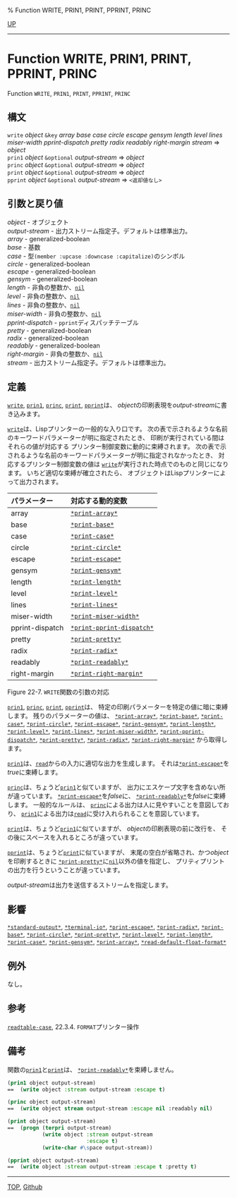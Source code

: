 % Function WRITE, PRIN1, PRINT, PPRINT, PRINC

[UP](22.4.html)  

---

# Function **WRITE, PRIN1, PRINT, PPRINT, PRINC**


Function `WRITE`, `PRIN1`, `PRINT`, `PPRINT`, `PRINC`


## 構文

`write` *object*
 `&key` *array* *base* *case* *circle*
 *escape* *gensym* *length* *level* *lines*
 *miser-width* *pprint-dispatch* *pretty* *radix* *readably*
 *right-margin* *stream*
 => *object*  
`prin1` *object* `&optional` *output-stream* => *object*  
`princ` *object* `&optional` *output-stream* => *object*  
`print` *object* `&optional` *output-stream* => *object*  
`pprint` *object* `&optional` *output-stream* => `<返却値なし>`


## 引数と戻り値

*object* - オブジェクト  
*output-stream* - 出力ストリーム指定子。デフォルトは標準出力。  
*array* - generalized-boolean  
*base* - 基数  
*case* - 型`(member :upcase :downcase :capitalize)`のシンボル  
*circle* - generalized-boolean  
*escape* - generalized-boolean  
*gensym* - generalized-boolean  
*length* - 非負の整数か、[`nil`](5.3.nil-variable.html)  
*level* - 非負の整数か、[`nil`](5.3.nil-variable.html)  
*lines* - 非負の整数か、[`nil`](5.3.nil-variable.html)  
*miser-width* - 非負の整数か、[`nil`](5.3.nil-variable.html)  
*pprint-dispatch* - `pprint`ディスパッチテーブル  
*pretty* - generalized-boolean  
*radix* - generalized-boolean  
*readably* - generalized-boolean  
*right-margin* - 非負の整数か、[`nil`](5.3.nil-variable.html)  
*stream* - 出力ストリーム指定子。デフォルトは標準出力。


## 定義

[`write`](22.4.write.html), [`prin1`](22.4.write.html), [`princ`](22.4.write.html), [`print`](22.4.write.html), [`pprint`](22.4.write.html)は、
*object*の印刷表現を*output-stream*に書き込みます。

[`write`](22.4.write.html)は、Lispプリンターの一般的な入り口です。
次の表で示されるような名前のキーワードパラメーターが明に指定されたとき、
印刷が実行されている間はそれらの値が対応する
プリンター制御変数に動的に束縛されます。
次の表で示されるような名前のキーワードパラメーターが明に指定されなかったとき、
対応するプリンター制御変数の値は
[`write`](22.4.write.html)が実行された時点でのものと同じになります。
いちど適切な束縛が確立されたら、
オブジェクトはLispプリンターによって出力されます。

|パラメーター     |対応する動的変数               |
|:----------------|:------------------------------|
|array            |[`*print-array*`](22.4.print-array.html)           |
|base             |[`*print-base*`](22.4.print-base.html)            |
|case             |[`*print-case*`](22.4.print-case.html)            |
|circle           |[`*print-circle*`](22.4.print-circle.html)          |
|escape           |[`*print-escape*`](22.4.print-escape.html)          |
|gensym           |[`*print-gensym*`](22.4.print-gensym.html)          |
|length           |[`*print-length*`](22.4.print-level.html)          |
|level            |[`*print-level*`](22.4.print-level.html)           |
|lines            |[`*print-lines*`](22.4.print-lines.html)           |
|miser-width      |[`*print-miser-width*`](22.4.print-miser-width.html)     |
|pprint-dispatch  |[`*print-pprint-dispatch*`](22.4.print-pprint-dispatch.html) |
|pretty           |[`*print-pretty*`](22.4.print-pretty.html)          |
|radix            |[`*print-radix*`](22.4.print-base.html)           |
|readably         |[`*print-readably*`](22.4.print-readably.html)        |
|right-margin     |[`*print-right-margin*`](22.4.print-right-margin.html)    |

Figure 22-7. `WRITE`関数の引数の対応

[`prin1`](22.4.write.html), [`princ`](22.4.write.html), [`print`](22.4.write.html), [`pprint`](22.4.write.html)は、
特定の印刷パラメーターを特定の値に暗に束縛します。
残りのパラメーターの値は、
[`*print-array*`](22.4.print-array.html),
[`*print-base*`](22.4.print-base.html),
[`*print-case*`](22.4.print-case.html),
[`*print-circle*`](22.4.print-circle.html),
[`*print-escape*`](22.4.print-escape.html),
[`*print-gensym*`](22.4.print-gensym.html),
[`*print-length*`](22.4.print-level.html),
[`*print-level*`](22.4.print-level.html),
[`*print-lines*`](22.4.print-lines.html),
[`*print-miser-width*`](22.4.print-miser-width.html),
[`*print-pprint-dispatch*`](22.4.print-pprint-dispatch.html),
[`*print-pretty*`](22.4.print-pretty.html),
[`*print-radix*`](22.4.print-base.html),
[`*print-right-margin*`](22.4.print-right-margin.html)
から取得します。

[`prin1`](22.4.write.html)は、[`read`](23.2.read.html)からの入力に適切な出力を生成します。
それは[`*print-escape*`](22.4.print-escape.html)を*true*に束縛します。

[`princ`](22.4.write.html)は、ちょうど[`prin1`](22.4.write.html)と似ていますが、
出力にエスケープ文字を含めない所が違っています。
[`*print-escape*`](22.4.print-escape.html)を*false*に、
[`*print-readably*`](22.4.print-readably.html)を*false*に束縛します。
一般的なルールは、
[`princ`](22.4.write.html)による出力は人に見やすいことを意図しており、
[`prin1`](22.4.write.html)による出力は[`read`](23.2.read.html)に受け入れられることを意図しています。

[`print`](22.4.write.html)は、ちょうど[`prin1`](22.4.write.html)に似ていますが、
*object*の印刷表現の前に改行を、
その後にスペースを入れるところが違っています。

[`pprint`](22.4.write.html)は、ちょうど[`print`](22.4.write.html)に似ていますが、
末尾の空白が省略され、かつ*object*を印刷するときに
[`*print-pretty*`](22.4.print-pretty.html)に[`nil`](5.3.nil-variable.html)以外の値を指定し、
プリティプリントの出力を行うということが違っています。

*output-stream*は出力を送信するストリームを指定します。


## 影響

[`*standard-output*`](21.2.debug-io.html),
[`*terminal-io*`](21.2.terminal-io.html),
[`*print-escape*`](22.4.print-escape.html),
[`*print-radix*`](22.4.print-base.html),
[`*print-base*`](22.4.print-base.html),
[`*print-circle*`](22.4.print-circle.html),
[`*print-pretty*`](22.4.print-pretty.html),
[`*print-level*`](22.4.print-level.html),
[`*print-length*`](22.4.print-level.html),
[`*print-case*`](22.4.print-case.html),
[`*print-gensym*`](22.4.print-gensym.html),
[`*print-array*`](22.4.print-array.html),
[`*read-default-float-format*`](23.2.read-default-float-format.html)


## 例外

なし。


## 参考

[`readtable-case`](23.2.readtable-case.html),
22.3.4. `FORMAT`プリンター操作


## 備考

関数の[`prin1`](22.4.write.html)と[`print`](22.4.write.html)は、
[`*print-readably*`](22.4.print-readably.html)を束縛しません。

```lisp
(prin1 object output-stream)
==  (write object :stream output-stream :escape t)

(princ object output-stream)
==  (write object stream output-stream :escape nil :readably nil)

(print object output-stream)
==  (progn (terpri output-stream)
           (write object :stream output-stream
                         :escape t)
           (write-char #\space output-stream))

(pprint object output-stream)
==  (write object :stream output-stream :escape t :pretty t)
```


---
[TOP](index.html),  [Github](https://github.com/nptcl/npt-japanese)

